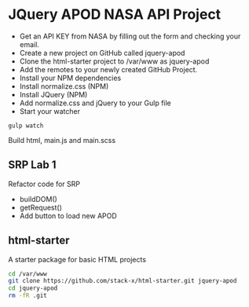 # JQuery APOD NASA API Project

* Get an API KEY from NASA by filling out the form and checking your email.
* Create a new project on GitHub called jquery-apod
* Clone the html-starter project to /var/www as jquery-apod
* Add the remotes to your newly created GitHub Project.
* Install your NPM dependencies
* Install normalize.css (NPM)
* Install JQuery (NPM)
* Add normalize.css and jQuery to your Gulp file
* Start your watcher

``gulp watch``

Build html, main.js and main.scss

## SRP Lab 1
Refactor code for SRP
* buildDOM()
* getRequest()
* Add button to load new APOD

## html-starter
A starter package for basic HTML projects

```sh
cd /var/www
git clone https://github.com/stack-x/html-starter.git jquery-apod
cd jquery-apod
rm -fR .git
```